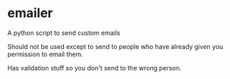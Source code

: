 # emailer
A python script to send custom emails


Should not be used except to send to people who have already given you permission to email them.

Has validation stuff so you don't send to the wrong person.